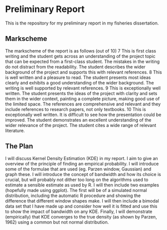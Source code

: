 # Preliminary Report

This is the repository for my preliminary report in my fisheries dissertation.

## Markscheme
The markscheme of the report is as follows (out of 10)
7
This is first class writing and the student gets across an understanding of the
project topic that can be expected from a first-class student. The mistakes in the
writing do not distract from the readability. The student describes the wider
background of the project and supports this with relevant references.
8
This is well written and a pleasure to read. The student presents most ideas
clearly and exhibits a good understanding of the wider background. The writing
is well supported by relevant references.
9
This is exceptionally well written. The student presents the ideas of the project
with clarity and sets them in the wider context, painting a complete picture,
making good use of the limited space. The references are comprehensive and
relevant and they include references to research papers, not only textbooks.
10
This is exceptionally well written. It is difficult to see how the presentation could
be improved. The student demonstrates an excellent understanding of the wider
relevance of the project. The student cites a wide range of relevant literature.


## The Plan
I will discuss Kernel Density Estimation (KDE) in my report.
I aim to give an overview of the principle of finding an empirical probability.
I will introduce some of the formulae that are used (eg. Parzen window, Gaussian)
and graph these. 
I will introduce the concept of bandwidth and how its choice is crucial,
but will probably not dither too long on the algorithms used to estimate a sensible estimate as used by R.
I will then include two examples
(hopefully made using ggplot).
The first will be of a simulated normal distribution,
including the automatic R procedure
and showing the difference that different window shapes make.
I will then include a bimodal data set that I have made up and consider how well it is fitted
and use this to show the impact of bandwidth on any KDE.
Finally, I will demonstrate (empirically) that
KDE converges to the true density 
(as shown by Parzen, 1962)
using a common but not normal distribution.
